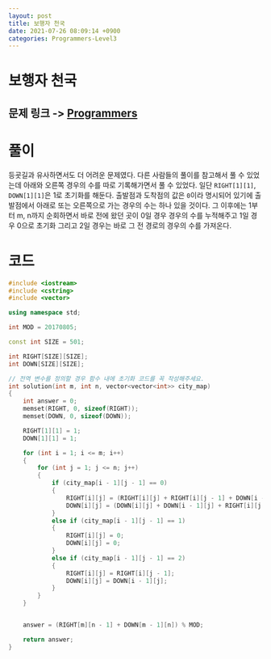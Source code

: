 ```yaml
---
layout: post
title: 보행자 천국
date: 2021-07-26 08:09:14 +0900
categories: Programmers-Level3
---
```


# 보행자 천국
## 문제 링크 -> [Programmers](https://programmers.co.kr/learn/courses/30/lessons/1832)

# 풀이
등굣길과 유사하면서도 더 어려운 문제였다. 다른 사람들의 풀이를 참고해서 풀 수 있었는데 아래와 오른쪽 경우의 수를 따로 기록해가면서 풀 수 있었다. 일단 `RIGHT[1][1]`, `DOWN[1][1]`은 1로 초기화를 해둔다. 출발점과 도착점의 값은 `0`이라 명시되어 있기에 출발점에서 아래로 또는 오른쪽으로 가는 경우의 수는 하나 있을 것이다. 그 이후에는 1부터 m, n까지 순회하면서 바로 전에 왔던 곳이 0일 경우 경우의 수를 누적해주고 1일 경우 0으로 초기화 그리고 2일 경우는 바로 그 전 경로의 경우의 수를 가져온다.

# 코드
```c++
#include <iostream>
#include <cstring>
#include <vector>

using namespace std;

int MOD = 20170805;

const int SIZE = 501;

int RIGHT[SIZE][SIZE];
int DOWN[SIZE][SIZE];

// 전역 변수를 정의할 경우 함수 내에 초기화 코드를 꼭 작성해주세요.
int solution(int m, int n, vector<vector<int>> city_map) 
{
    int answer = 0;
    memset(RIGHT, 0, sizeof(RIGHT));
    memset(DOWN, 0, sizeof(DOWN));

    RIGHT[1][1] = 1;
    DOWN[1][1] = 1;

    for (int i = 1; i <= m; i++)
    {
        for (int j = 1; j <= n; j++)
        {
            if (city_map[i - 1][j - 1] == 0)
            {
                RIGHT[i][j] = (RIGHT[i][j] + RIGHT[i][j - 1] + DOWN[i - 1][j]) % MOD;
                DOWN[i][j] = (DOWN[i][j] + DOWN[i - 1][j] + RIGHT[i][j - 1]) % MOD;
            }
            else if (city_map[i - 1][j - 1] == 1)
            {
                RIGHT[i][j] = 0;
                DOWN[i][j] = 0;
            }
            else if (city_map[i - 1][j - 1] == 2)
            {
                RIGHT[i][j] = RIGHT[i][j - 1];
                DOWN[i][j] = DOWN[i - 1][j];
            }
        }
    }


    answer = (RIGHT[m][n - 1] + DOWN[m - 1][n]) % MOD;

    return answer;
}
```
